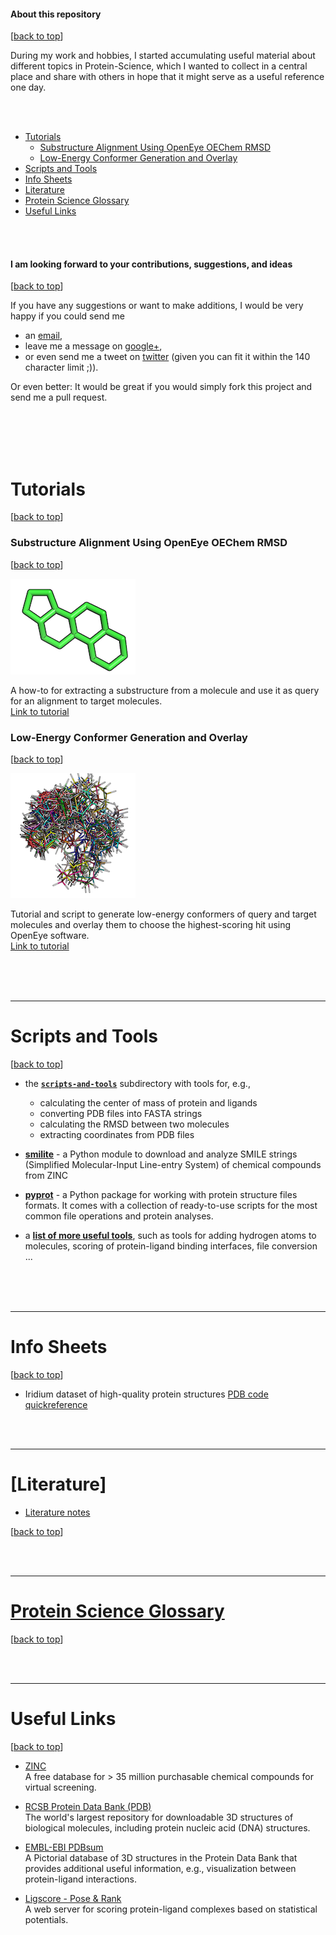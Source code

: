 

#### About this repository
[[back to top](#about-this-repository)]

During my work and hobbies, I started accumulating useful material about different topics in Protein-Science, which I wanted to collect in a central place and share with others in hope that it might serve as a useful reference one day.

<br>
<br>


- [Tutorials](#tutorials)
    - [Substructure Alignment Using OpenEye OEChem RMSD](#substructure-alignment-using-openeye-oechem-rmsd)
    - [Low-Energy Conformer Generation and Overlay](#low-energy-conformer-generation-and-overlay)
- [Scripts and Tools](#scripts-and-tools)
- [Info Sheets](#info-sheets)
- [Literature](#literature)
- [Protein Science Glossary](#protein-science-glossary)
- [Useful Links](#useful-links)


<br>
<br>

#### I am looking forward to your contributions, suggestions, and ideas
[[back to top](#about-this-repository)]

If you have any suggestions or want to make additions, I would be very happy if you could send me  

- an [email](mailto:se.raschka@gmail.com),  
- leave me a message on [google+](https://plus.google.com/118404394130788869227/),   
- or even send me a tweet on [twitter](https://twitter.com/rasbt) (given you can fit it within the 140 character limit ;)).  

Or even better: It would be great if you would simply fork this project and send me a pull request.

<br>
<br>
<br>
<br>

# Tutorials
[[back to top](#about-this-repository)]



### Substructure Alignment Using OpenEye OEChem RMSD
[[back to top](#about-this-repository)]

![steroid substructure](./tutorials/substructure_alignment/Images/reference_substructure.png)

A how-to for extracting a substructure from a molecule and use it as query for an alignment to target molecules.  
[Link to tutorial](./tutorials/substructure_alignment/README.md)

### Low-Energy Conformer Generation and Overlay
[[back to top](#about-this-repository)]

![low-energy overlay](./tutorials/low_energy_conformer_overlay/Images/ZINC_00062008_confs_2_small.png)

Tutorial and script to generate low-energy conformers of query and target molecules and overlay them to choose the highest-scoring hit using OpenEye software.  
[Link to tutorial](./tutorials/low_energy_conformer_overlay/README.md)

<br>
<br>
<br>


<hr>


# Scripts and Tools
[[back to top](#about-this-repository)]



- the **[`scripts-and-tools`](./scripts-and-tools)** subdirectory with tools for, e.g., 
	- calculating the center of mass of protein and ligands
	- converting PDB files into FASTA strings
	- calculating the RMSD between two molecules
	- extracting coordinates from PDB files 



- **[smilite](https://github.com/rasbt/smilite)** - a Python module to download and analyze SMILE strings (Simplified Molecular-Input Line-entry System) of chemical compounds from ZINC

- **[pyprot](https://github.com/rasbt/pyprot)** - a Python package for working with protein structure files formats. It comes with a collection of ready-to-use scripts for the most common file operations and protein analyses.

- a **[list of more useful tools](./scripts-and-tools/more_protein-science_tools.md)**, such as tools for adding hydrogen atoms to molecules, scoring of protein-ligand binding interfaces, file conversion ...

<br>
<br>
<br>

<hr>


# Info Sheets
[[back to top](#about-this-repository)]

- Iridium dataset of high-quality protein structures [PDB code quickreference](./info_sheets/Iridium_pdb_codes.md)

<br>
<br>

<hr>


# [Literature]

- [Literature notes](./literature_notes)

[[back to top](#about-this-repository)]

<br>
<br>

<hr>


# [Protein Science Glossary](./glossary/README.md)
[[back to top](#about-this-repository)]

<br>
<br>

<hr>


# Useful Links
[[back to top](#about-this-repository)]

- [ZINC](http://zinc.docking.org)  
 A free database for > 35 million purchasable chemical compounds for virtual screening.
 
- [RCSB Protein Data Bank (PDB)](http://www.rcsb.org)  
The world's largest repository for downloadable 3D structures of biological molecules, including protein nucleic acid (DNA) structures.

- [EMBL-EBI PDBsum](http://www.ebi.ac.uk/pdbsum/)  
A Pictorial database of 3D structures in the Protein Data Bank that provides additional useful information, e.g., visualization between protein-ligand interactions.

- [Ligscore - Pose & Rank](http://modbase.compbio.ucsf.edu/ligscore/)  
A web server for scoring protein-ligand complexes based on statistical potentials.

